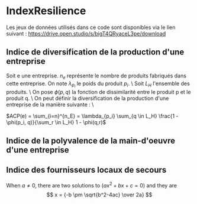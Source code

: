 # IndexResilience
Les jeux de données utilisés dans ce code sont disponibles via le lien suivant :
https://drive.open.studio/s/bigT4QRyaceL3pe/download


## Indice de diversification de la production d'une entreprise
Soit e une entreprise. $n_e$ représente le nombre de produits fabriqués dans cette entreprise. 
On note $λ_{p_i}$ le poids du produit $p_i$. \\ 
Soit $L_H$ l'ensemble des produits. \\
On pose $\phi(p,q)$ la fonction de dissimilarité entre le produit p et le produit q. \\
On peut définir la diversification de la production d'une entreprise de la manière suivante : \\

$ACP(e) = \sum_{i=n}^{n_E} = \lambda_{p_i} \sum_{q \in L_H} \frac{1 - \phi(p_i, q)}{\sum_r \in L_H} 1 - \phi(q,r)$


## Indice de la polyvalence de la main-d'oeuvre d'une entreprise
  
## Indice des fournisseurs locaux de secours
When $a \ne 0$, there are two solutions to $(ax^2 + bx + c = 0)$ and they are \
$$ x = {-b \pm \sqrt{b^2-4ac} \over 2a} $$